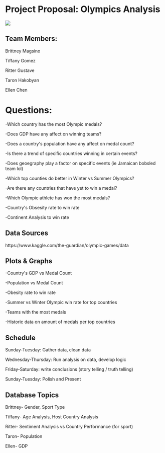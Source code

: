 <h1><b>Project Proposal: Olympics Analysis</h1></b>
<img src="https://upload.wikimedia.org/wikipedia/commons/thumb/5/5c/Olympic_rings_without_rims.svg/1200px-Olympic_rings_without_rims.svg.png">

<h2>Team Members:</h2>
<p>Brittney Magsino</p>
<p>Tiffany Gomez</p>
<p>Ritter Gustave</p>
<p>Taron Hakobyan</p>
<p>Ellen Chen</p>

<h1>Questions:</h1>
<p>-Which country has the most Olympic medals?</p>
<p>-Does GDP have any affect on winning teams?</p>
<p>-Does a country's population have any affect on medal count?</p>
<p>-Is there a trend of specific countries winning in certain events?</p>
<p>-Does geoegraphy play a factor on specific events (ie Jamaican bobsled team lol)</p>
<p>-Which top counties do better in Winter vs Summer Olympics? </p>
<p>-Are there any countries that have yet to win a medal?</p>
<p>-Which Olympic athlete has won the most medals?</p>
<p>-Country's Obsesity rate to win rate</p>
<p>-Continent Analysis to win rate</p>

<h2>Data Sources</h2>
https://www.kaggle.com/the-guardian/olympic-games/data

<h2>Plots & Graphs</h2>
<p>-Country's GDP vs Medal Count</p>
<p>-Population vs Medal Count</p>
<p>-Obesity rate to win rate</p>
<p>-Summer vs Winter Olympic win rate for top countries</p>
<p>-Teams with the most medals</p>
<p>-Historic data on amount of medals per top countries</p>


<h2>Schedule</h2>
<p>Sunday-Tuesday: Gather data, clean data</p>
<p>Wednesday-Thursday: Run analysis on data, develop logic</p>
<p>Friday-Saturday: write conclusions (story telling / truth telling)</p>
<p>Sunday-Tuesday: Polish and Present</p>

<h2>Database Topics </h2>
<p>Brittney- Gender, Sport Type </p>
<p>Tiffany- Age Analysis, Host Country Analysis</p>
<p>Ritter- Sentiment Analysis vs Country Performance (for sport)</p>
<p>Taron- Population</p>
<p>Ellen- GDP</p>
